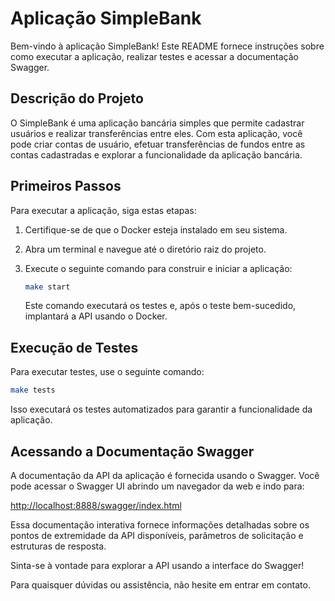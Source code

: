 # Aplicação SimpleBank

Bem-vindo à aplicação SimpleBank! Este README fornece instruções sobre como executar a aplicação, realizar testes e acessar a documentação Swagger.

## Descrição do Projeto

O SimpleBank é uma aplicação bancária simples que permite cadastrar usuários e realizar transferências entre eles. Com esta aplicação, você pode criar contas de usuário, efetuar transferências de fundos entre as contas cadastradas e explorar a funcionalidade da aplicação bancária.

## Primeiros Passos

Para executar a aplicação, siga estas etapas:

1. Certifique-se de que o Docker esteja instalado em seu sistema.

2. Abra um terminal e navegue até o diretório raiz do projeto.

3. Execute o seguinte comando para construir e iniciar a aplicação:

   ```bash
   make start
   ```

   Este comando executará os testes e, após o teste bem-sucedido, implantará a API usando o Docker.

## Execução de Testes

Para executar testes, use o seguinte comando:

```bash
make tests
```

Isso executará os testes automatizados para garantir a funcionalidade da aplicação.

## Acessando a Documentação Swagger

A documentação da API da aplicação é fornecida usando o Swagger. Você pode acessar o Swagger UI abrindo um navegador da web e indo para:

[http://localhost:8888/swagger/index.html](http://localhost:8888/swagger/index.html)

Essa documentação interativa fornece informações detalhadas sobre os pontos de extremidade da API disponíveis, parâmetros de solicitação e estruturas de resposta.

Sinta-se à vontade para explorar a API usando a interface do Swagger!

Para quaisquer dúvidas ou assistência, não hesite em entrar em contato.